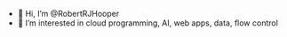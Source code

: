 - 👋 Hi, I’m @RobertRJHooper
- 👀 I’m interested in cloud programming, AI, web apps, data, flow control

<!---
RobertRJHooper/RobertRJHooper is a ✨ special ✨ repository because its `README.md` (this file) appears on your GitHub profile.
You can click the Preview link to take a look at your changes.
--->
